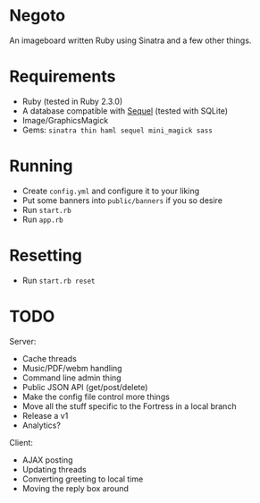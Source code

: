 # Negoto
An imageboard written Ruby using Sinatra and a few other things.

# Requirements
* Ruby (tested in Ruby 2.3.0)
* A database compatible with [Sequel](http://sequel.jeremyevans.net) (tested with SQLite)
* Image/GraphicsMagick
* Gems: `sinatra thin haml sequel mini_magick sass`

# Running
* Create `config.yml` and configure it to your liking
* Put some banners into `public/banners` if you so desire
* Run `start.rb`
* Run `app.rb`

# Resetting
* Run `start.rb reset`

# TODO
Server:

* Cache threads
* Music/PDF/webm handling
* Command line admin thing
* Public JSON API (get/post/delete)
* Make the config file control more things
* Move all the stuff specific to the Fortress in a local branch
* Release a v1
* Analytics?

Client:

* AJAX posting
* Updating threads
* Converting greeting to local time
* Moving the reply box around
